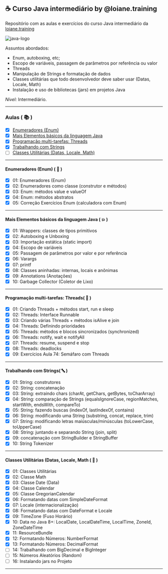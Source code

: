 ## ☕ Curso Java intermediário by @loiane.training
Repositório com as aulas e exercícios do curso Java intermediário da [loiane.training](https://loiane.training/curso/java-intermediario)

![java-logo](https://s2.glbimg.com/q-0B1SbZWYgxxnLwsf6dbXgivj4=/696x390/smart/filters:cover():strip_icc()/i.s3.glbimg.com/v1/AUTH_08fbf48bc0524877943fe86e43087e7a/internal_photos/bs/2021/P/f/y52r4ySZWLkJjEhKLhgw/2014-11-14-java-logo.jpg)

Assuntos abordados:

- Enum, autoboxing, etc;
- Escopo de variáveis, passagem de parâmetros por referência ou valor
- Threads
- Manipulação de Strings e formatação de dados
- Classes utilitárias que todo desenvolvedor deve saber usar (Datas, Locale, Math)
- Instalação e uso de bibliotecas (jars) em projetos Java

*Nível:* Intermediário.

***

### Aulas ( 📚 )

- [x] [Enumeradores (Enum)](#enumeradores)
- [x] [Mais Elementos básicos da linguagem Java](#elementos-basicos)
- [x] [Programação multi-tarefas: Threads](#threads)
- [x] [Trabalhando com Strings](#strings)
- [ ] [Classes Utilitárias (Datas, Locale, Math)](#classes-utilitarias)

***

<div id="enumeradores" />

#### Enumeradores (Enum) ( 🔢 )

- [x] 01: Enumeradores (Enum)
- [x] 02: Enumeradores como classe (construtor e métodos)
- [x] 03: Enum: métodos value e valueOf
- [x] 04: Enum: métodos abstratos
- [x] 05: Correção Exercícios Enum (calculadora com Enum)

***

<div id="elementos-basicos" />

#### Mais Elementos básicos da linguagem Java ( 💥 )

- [x] 01: Wrappers: classes de tipos primitivos
- [x] 02: Autoboxing e Unboxing
- [x] 03: Importação estática (static import)
- [x] 04: Escopo de variáveis
- [x] 05: Passagem de parâmetros por valor e por referência
- [x] 06: Varargs
- [x] 07: printf
- [x] 08: Classes aninhadas: internas, locais e anônimas
- [x] 09: Annotations (Anotações)
- [x] 10: Garbage Collector (Coletor de Lixo)

***

<div id="threads" />

#### Programação multi-tarefas: Threads( 🚦 )

- [x] 01: Criando Threads + métodos start, run e sleep
- [x] 02: Threads: Interface Runnable
- [x] 03: Criando várias Threads + métodos isAlive e join
- [x] 04: Threads: Definindo prioridades
- [x] 05: Threads: métodos e blocos sincronizados (synchronized)
- [x] 06: Threads: notify, wait e notifyAll
- [x] 07: Threads: resume, suspend e stop
- [x] 08: Threads: deadlocks
- [x] 09: Exercícios Aula 74: Semáfaro com Threads

***

<div id="strings" />

#### Trabalhando com Strings( 🔤 )

- [x] 01: String: construtores
- [x] 02: String: concatenação
- [x] 03: String: extraindo chars (charAt, getChars, getBytes, toCharArray)
- [x] 04: String: comparação de Strings (equalsIgnoreCase, regionMatches, startWith, endsWith, compareTo)
- [x] 05: String: fazendo buscas (indexOf, lastIndexOf, contains)
- [x] 06: String: modificando uma String (substring, concat, replace, trim)
- [x] 07: String: modificando letras maiúsculas/minúsculas (toLowerCase, toUpperCase)
- [x] 08: String: juntando e separando String (join, split)
- [x] 09: concatenação com StringBuilder e StringBuffer
- [x] 10: String Tokenizer

***

<div id="classes-utilitarias" />

#### Classes Utilitárias (Datas, Locale, Math ( 📅 )

- [x] 01: Classes Utilitárias
- [x] 02: Classe Math
- [x] 03: Classe Date (Data)
- [x] 04: Classe Calendar
- [x] 05: Classe GregorianCalendar
- [x] 06: Formatando datas com SimpleDateFormat
- [x] 07: Locale (internacionalização)
- [x] 08: Formatando datas com DateFormat e Locale
- [x] 09: TimeZone (Fuso Horário)
- [x] 10: Data no Java 8+: LocalDate, LocalDateTime, LocalTime, ZoneId, ZoneDateTime
- [x] 11: ResourceBundle
- [x] 12: Formatando Números: NumberFormat
- [x] 13: Formatando Números: DecimalFormat
- [ ] 14: Trabalhando com BigDecimal e BigInteger
- [ ] 15: Números Aleatórios (Random)
- [ ] 16: Instalando jars no Projeto

***

